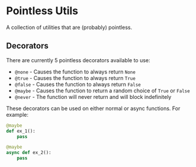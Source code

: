 # Pointless Utils

A collection of utilities that are (probably) pointless.

## Decorators

There are currently 5 pointless decorators available to use:

- `@none` - Causes the function to always return `None`
- `@true` - Causes the function to always return `True`
- `@false` - Causes the function to always return `False`
- `@maybe` - Causes the function to return a random choice of `True` or `False`
- `@never` - The function will never return and will block indefinitely

These decorators can be used on either normal or async functions. For example:

```py
@maybe
def ex_1():
    pass

@maybe
async def ex_2():
    pass
```
